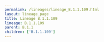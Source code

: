 ```yaml
---
permalink: /lineages/lineage_B.1.1.109.html
layout: lineage_page
title: Lineage B.1.1.109
lineage: B.1.1.109
parent: B.1.1
children: ['B.1.1.109']
---
```

